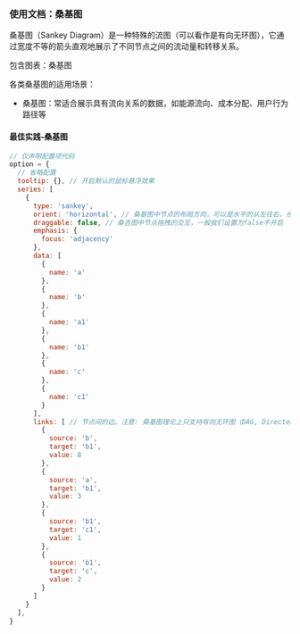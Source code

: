 ### 使用文档：桑基图
桑基图（Sankey Diagram）是一种特殊的流图（可以看作是有向无环图），它通过宽度不等的箭头直观地展示了不同节点之间的流动量和转移关系。

包含图表：桑基图

各类桑基图的适用场景：
- 桑基图：常适合展示具有流向关系的数据，如能源流向、成本分配、用户行为路径等


#### 最佳实践-桑基图

```jsx file="runtime.jsx"
// 仅声明配置项代码
option = {
  // 省略配置
  tooltip: {}, // 开启默认的鼠标悬浮效果
  series: [
    {
      type: 'sankey',
      orient: 'horizontal', // 桑基图中节点的布局方向，可以是水平的从左往右，也可以是垂直的从上往下，对应的参数值分别是 horizontal, vertical。
      draggable: false, // 桑吉图中节点拖拽的交互，一般我们设置为false不开启
      emphasis: {
        focus: 'adjacency'
      },
      data: [
        {
          name: 'a'
        },
        {
          name: 'b'
        },
        {
          name: 'a1'
        },
        {
          name: 'b1'
        },
        {
          name: 'c'
        },
        {
          name: 'c1'
        }
      ],
      links: [ // 节点间的边。注意: 桑基图理论上只支持有向无环图（DAG, Directed Acyclic Graph），所以请确保输入的边是无环的。
        {
          source: 'b',
          target: 'b1',
          value: 8
        },
        {
          source: 'a',
          target: 'b1',
          value: 3
        },
        {
          source: 'b1',
          target: 'c1',
          value: 1
        },
        {
          source: 'b1',
          target: 'c',
          value: 2
        }
      ]
    }
  ],
}
```